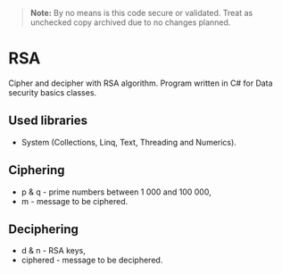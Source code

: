 > **Note:** By no means is this code secure or validated. Treat as unchecked copy archived due to no changes planned.

# RSA
Cipher and decipher with RSA algorithm. Program written in C# for Data security basics classes.
## Used libraries
* System (Collections, Linq, Text, Threading and Numerics).

## Ciphering
* p & q - prime numbers between 1 000 and 100 000,
* m - message to be ciphered.

## Deciphering
* d & n - RSA keys,
* ciphered - message to be deciphered.

